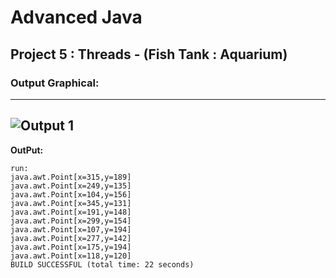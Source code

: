 # Advanced Java
## Project 5 : Threads - (Fish Tank : Aquarium)
### Output Graphical:
--------------------
![Output 1](http)
--------------------
**OutPut:**
```
run:
java.awt.Point[x=315,y=189]
java.awt.Point[x=249,y=135]
java.awt.Point[x=104,y=156]
java.awt.Point[x=345,y=131]
java.awt.Point[x=191,y=148]
java.awt.Point[x=299,y=154]
java.awt.Point[x=107,y=194]
java.awt.Point[x=277,y=142]
java.awt.Point[x=175,y=194]
java.awt.Point[x=118,y=120]
BUILD SUCCESSFUL (total time: 22 seconds)
```

